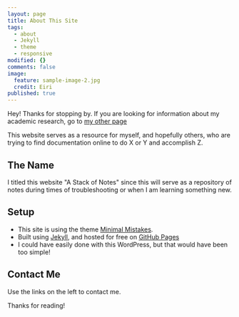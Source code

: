 ```yaml
---
layout: page
title: About This Site
tags:
  - about
  - Jekyll
  - theme
  - responsive
modified: {}
comments: false
image:
  feature: sample-image-2.jpg
  credit: Eiri
published: true
---
```




Hey! Thanks for stopping by. If you are looking for information about my academic research, go to [my other page](https://darenmeiri.wordpress.com/)

This website serves as a resource for myself, and hopefully others, who are trying to find documentation online to do X or Y and accomplish Z. 

## The Name

I titled this website "A Stack of Notes" since this will serve as a repository of notes during times of troubleshooting or when I am learning something new.

## Setup

* This site is using the theme [Minimal Mistakes](https://mmistakes.github.io/minimal-mistakes/).
* Built using [Jekyll](http://jekyllrb.com), and hosted for free on [GitHub Pages](https://pages.github.com)
* I could have easily done with this WordPress, but that would have been too simple!

## Contact Me

Use the links on the left to contact me.




Thanks for reading!
